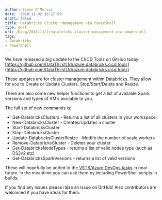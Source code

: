 ```yaml
---
author: Simon D'Morias
date: '2018-11-02 15:27:59'
draft: false
title: Databricks Cluster Management via PowerShell
type: post
url: /blog/2018/11/2/databricks-cluster-management-via-powershell
tags:
- Databricks
- PowerShell
---
```


We have released a big update to the CI/CD Tools on GitHub today: [https://github.com/DataThirstLtd/azure.databricks.cicd.tools](https://github.com/DataThirstLtd/azure.databricks.cicd.tools)

These updates are for cluster management within Databricks. They allow for you to Create or Update Clusters. Stop/Start/Delete and Resize.

There are also some new helper functions to get a list of available Spark versions and types of VM’s available to you.

The full set of new commands is:  

* Get-DatabricksClusters - Returns a list of all clusters in your workspace  
* New-DatabricksCluster - Creates/Updates a cluster  
* Start-DatabricksCluster  
* Stop-DatabricksCluster  
* Update-DatabricksClusterResize - Modify the number of scale workers  
* Remove-DatabricksCluster - Deletes your cluster  
* Get-DatabricksNodeTypes - returns a list of valid nodes type (such as DS3v2 etc)  
* Get-DatabricksSparkVersions - returns a list of valid versions

These will hopefully be added to the [VSTS/Azure DevOps tasks](https://marketplace.visualstudio.com/items?itemName=DataThirstLtd.databricksDeployScriptsTasks) in near future. In the meantime you can use them by including PowerShell scripts in builds.

If you find any issues please raise an Issue on GitHub! Also contributors are welcomed if you have ideas for them.
